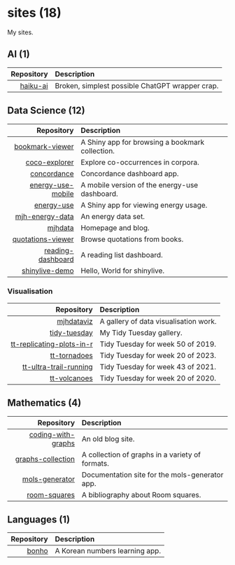 # sites (18)

My sites.

## AI (1)

| Repository                                           | Description                                              |
| ---------------------------------------------------: | :------------------------------------------------------- |
| [haiku-ai](https://fossil-harvest-mambo.glitch.me/)  | Broken, simplest possible ChatGPT wrapper crap.          |

## Data Science (12)

| Repository                                                              | Description                                                               |
| ----------------------------------------------------------------------: | :------------------------------------------------------------------------ |
| [bookmark-viewer](https://mhenderson.shinyapps.io/bookmark-viewer/)     | A Shiny app for browsing a bookmark collection.                           |
| [coco-explorer](https://mhenderson.shinyapps.io/coco-explorer/)         | Explore co-occurrences in corpora.                                        |
| [concordance](https://mhenderson.shinyapps.io/concordance/)             | Concordance dashboard app.                                                |
| [energy-use-mobile](https://mhenderson.shinyapps.io/energy-use-mobile/) | A mobile version of the energy-use dashboard.                             |
| [energy-use](https://mhenderson.shinyapps.io/energy-use/)               | A Shiny app for viewing energy usage.                                     |
| [mjh-energy-data](https://mjh-energy-data.netlify.app/)                 | An energy data set.                                                       |
| [mjhdata](https://mjhdata.netlify.app/)                                 | Homepage and blog.                                                        |
| [quotations-viewer](https://mhenderson.shinyapps.io/quotations-viewer/) | Browse quotations from books.                                             |
| [reading-dashboard](http://rpubs.com/mhenderson/reading-dashboard)      | A reading list dashboard.                                                 |
| [shinylive-demo](https://mhenderson.github.io/shinylive-demo/)          | Hello, World for shinylive.                                               |

### Visualisation

| Repository                                                                            | Description                              |
| ------------------------------------------------------------------------------------: | :--------------------------------------- |
| [mjhdataviz](https://mjhdataviz.netlify.app/)                                         | A gallery of data visualisation work.    |
| [tidy-tuesday](https://mhenderson.github.io/tidy-tuesday/)                            | My Tidy Tuesday gallery.                 |
| [tt-replicating-plots-in-r](https://mhenderson.github.io/tt-replicating-plots-in-r/)  | Tidy Tuesday for week 50 of 2019.        |
| [tt-tornadoes](https://mhenderson.github.io/tt-tornadoes/)                            | Tidy Tuesday for week 20 of 2023.        |
| [tt-ultra-trail-running](https://mhenderson.github.io/tt-ultra-trail-running/)        | Tidy Tuesday for week 43 of 2021.        |
| [tt-volcanoes](https://mhenderson.github.io/tt-volcanoes/)                            | Tidy Tuesday for week 20 of 2020.        |

## Mathematics (4)

| Repository                                                              | Description                                            |
| ----------------------------------------------------------------------: | :----------------------------------------------------- |
| [coding-with-graphs](https://coding-with-graphs.netlify.app/)           | An old blog site.                                      |
| [graphs-collection](http://mhenderson.github.io/graphs-collection/)     | A collection of graphs in a variety of formats.        |
| [mols-generator](https://mols-generator.netlify.app/)                   | Documentation site for the mols-generator app.         |
| [room-squares](https://room-squares.netlify.app/)                       | A bibliography about Room squares.                     |
 
## Languages (1)

| Repository                                           | Description                                              |
| ---------------------------------------------------: | :------------------------------------------------------- |
| [bonho](https://bonho.netlify.app/)                  | A Korean numbers learning app.                           |

